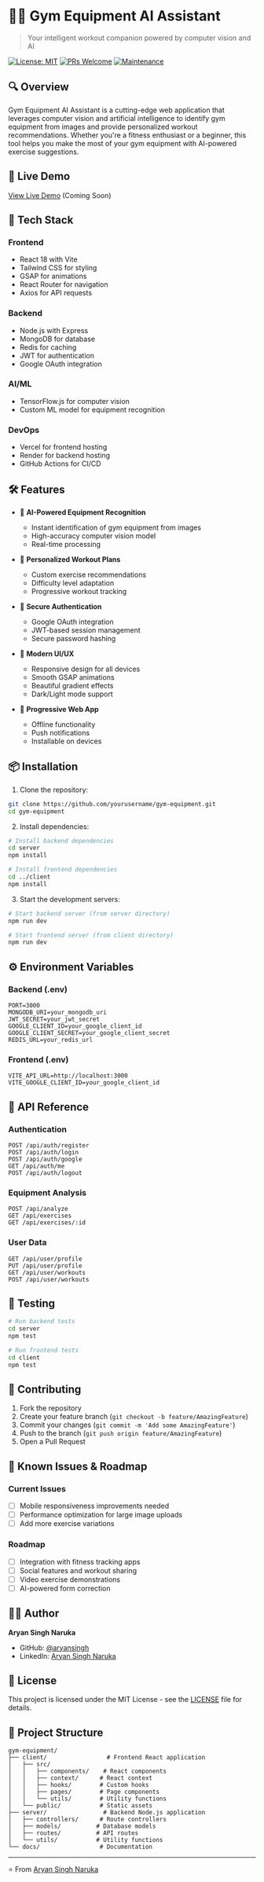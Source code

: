 # 🏋️‍♂️ Gym Equipment AI Assistant

> Your intelligent workout companion powered by computer vision and AI

[![License: MIT](https://img.shields.io/badge/License-MIT-yellow.svg)](https://opensource.org/licenses/MIT)
[![PRs Welcome](https://img.shields.io/badge/PRs-welcome-brightgreen.svg?style=flat-square)](http://makeapullrequest.com)
[![Maintenance](https://img.shields.io/badge/Maintained%3F-yes-green.svg)](https://github.com/yourusername/gym-equipment/graphs/commit-activity)

## 🔍 Overview

Gym Equipment AI Assistant is a cutting-edge web application that leverages computer vision and artificial intelligence to identify gym equipment from images and provide personalized workout recommendations. Whether you're a fitness enthusiast or a beginner, this tool helps you make the most of your gym equipment with AI-powered exercise suggestions.

## 🚀 Live Demo

[View Live Demo](https://gym-equipment-ai.vercel.app) (Coming Soon)

## 🧰 Tech Stack

### Frontend
- React 18 with Vite
- Tailwind CSS for styling
- GSAP for animations
- React Router for navigation
- Axios for API requests

### Backend
- Node.js with Express
- MongoDB for database
- Redis for caching
- JWT for authentication
- Google OAuth integration

### AI/ML
- TensorFlow.js for computer vision
- Custom ML model for equipment recognition

### DevOps
- Vercel for frontend hosting
- Render for backend hosting
- GitHub Actions for CI/CD

## 🛠️ Features

- 🤖 **AI-Powered Equipment Recognition**
  - Instant identification of gym equipment from images
  - High-accuracy computer vision model
  - Real-time processing

- 💪 **Personalized Workout Plans**
  - Custom exercise recommendations
  - Difficulty level adaptation
  - Progressive workout tracking

- 🔐 **Secure Authentication**
  - Google OAuth integration
  - JWT-based session management
  - Secure password hashing

- 🎨 **Modern UI/UX**
  - Responsive design for all devices
  - Smooth GSAP animations
  - Beautiful gradient effects
  - Dark/Light mode support

- 📱 **Progressive Web App**
  - Offline functionality
  - Push notifications
  - Installable on devices

## 📦 Installation

1. Clone the repository:
```bash
git clone https://github.com/yourusername/gym-equipment.git
cd gym-equipment
```

2. Install dependencies:
```bash
# Install backend dependencies
cd server
npm install

# Install frontend dependencies
cd ../client
npm install
```

3. Start the development servers:
```bash
# Start backend server (from server directory)
npm run dev

# Start frontend server (from client directory)
npm run dev
```

## ⚙️ Environment Variables

### Backend (.env)
```env
PORT=3000
MONGODB_URI=your_mongodb_uri
JWT_SECRET=your_jwt_secret
GOOGLE_CLIENT_ID=your_google_client_id
GOOGLE_CLIENT_SECRET=your_google_client_secret
REDIS_URL=your_redis_url
```

### Frontend (.env)
```env
VITE_API_URL=http://localhost:3000
VITE_GOOGLE_CLIENT_ID=your_google_client_id
```

## 🔁 API Reference

### Authentication
```http
POST /api/auth/register
POST /api/auth/login
POST /api/auth/google
GET /api/auth/me
POST /api/auth/logout
```

### Equipment Analysis
```http
POST /api/analyze
GET /api/exercises
GET /api/exercises/:id
```

### User Data
```http
GET /api/user/profile
PUT /api/user/profile
GET /api/user/workouts
POST /api/user/workouts
```

## 🧪 Testing

```bash
# Run backend tests
cd server
npm test

# Run frontend tests
cd client
npm test
```

## 🙋 Contributing

1. Fork the repository
2. Create your feature branch (`git checkout -b feature/AmazingFeature`)
3. Commit your changes (`git commit -m 'Add some AmazingFeature'`)
4. Push to the branch (`git push origin feature/AmazingFeature`)
5. Open a Pull Request

## 🧠 Known Issues & Roadmap

### Current Issues
- [ ] Mobile responsiveness improvements needed
- [ ] Performance optimization for large image uploads
- [ ] Add more exercise variations

### Roadmap
- [ ] Integration with fitness tracking apps
- [ ] Social features and workout sharing
- [ ] Video exercise demonstrations
- [ ] AI-powered form correction

## 👨‍💻 Author

**Aryan Singh Naruka**
- GitHub: [@aryansingh](https://github.com/aryansingh)
- LinkedIn: [Aryan Singh Naruka](https://linkedin.com/in/aryansingh)

## 📄 License

This project is licensed under the MIT License - see the [LICENSE](LICENSE) file for details.

## 📁 Project Structure

```
gym-equipment/
├── client/                 # Frontend React application
│   ├── src/
│   │   ├── components/    # React components
│   │   ├── context/      # React context
│   │   ├── hooks/        # Custom hooks
│   │   ├── pages/        # Page components
│   │   └── utils/        # Utility functions
│   └── public/           # Static assets
├── server/                # Backend Node.js application
│   ├── controllers/      # Route controllers
│   ├── models/          # Database models
│   ├── routes/          # API routes
│   └── utils/           # Utility functions
└── docs/                 # Documentation
```

---

⭐️ From [Aryan Singh Naruka](https://github.com/aryansingh)